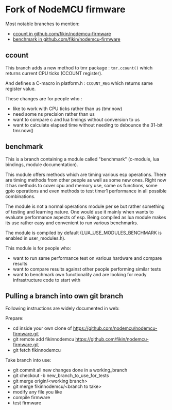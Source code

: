 # Fork of NodeMCU firmware

Most notable branches to mention:

- [ccount in github.com/fikin/nodemcu-firmware](../../tree/ccount)
- [benchmark in github.com/fikin/nodemcu-firmware](../../tree/benchmark)

## ccount

This branch adds a new method to tmr package : `tmr.ccount()` which returns current CPU ticks (CCOUNT register).

And defines a C-macro in platform.h : `CCOUNT_REG` which returns same register value.

These changes are for people who :

- like to work with CPU ticks rather than us (tmr.now)
- need some ns precision rather than us
- want to compare c and lua timings without conversion to us
- want to calculate elapsed time without needing to debounce the 31-bit tmr.now()

## benchmark

This is a branch containing a module called "benchmark" (c-module, lua bindings, module documentation).

This module offers methods which are timing various esp operations. There are timing methods from other people as well as some new ones. Right now it has methods to cover cpu and memory use, some os functions, some gpio operations and even methods to test timer1 performance in all possible combinations.

The module is not a normal operations module per se but rather something of testing and learning nature. One would use it mainly when wants to evaluate performance aspects of esp. Being compiled as lua module makes its use rather easy and convenient to run various benchmarks.

The module is compiled by default (LUA_USE_MODULES_BENCHMARK is enabled in user_modules.h).

This module is for people who:

- want to run same performance test on various hardware and compare results
- want to compare results against other people performing similar tests
- want to benchmark own functionality and are looking for ready infrastructure code to start with

## Pulling a branch into own git branch

Following instructions are widely documented in web:

Prepare:

- cd inside your own clone of https://github.com/nodemcu/nodemcu-firmware.git
- git remote add fikinnodemcu https://github.com/fikin/nodemcu-firmware.git
- git fetch fikinnodemcu

Take branch into use:

- git commit all new changes done in a working_branch
- git checkout -b new_branch_to_use_for_tests
- git merge origin/&lt;working branch&gt;
- git merge fikinnodemcu/&lt;branch to take&gt;
- modify any file you like
- compile firmware
- test firmware
